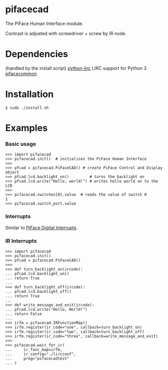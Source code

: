 pifacecad
===============

The PiFace Human Interface module.

Contrast is adjusted with screwdriver + screw by IR node.

Dependencies
============
(handled by the install script)
[python-lirc](https://github.com/tompreston/python-lirc) LIRC support for
Python 3
[pifacecommon](https://github.com/piface/pifacecommon)

Installation
============

    $ sudo ./install.sh


Examples
=======
### Basic usage

    >>> import pifacecad
    >>> pifacecad.init()  # initialises the PiFace Human Interface
    >>>
    >>> pfcad = pifacecad.PiFaceCAD() # create PiFace Control and Display object
    >>> pfcad.lcd.backlight_on()         # turns the backlight on
    >>> pfcad.lcd.write("Hello, world!") # writes hello world on to the LCD
    >>> 
    >>> pifacecad.switches[0].value  # reads the value of switch 0
    1
    >>> pifacecad.switch_port.value

### Interrupts
Similar to [PiFace Digital Interrupts](https://github.com/piface/pifacedigitalio#interrupts).

### IR Interrupts
    >>> import pifacecad
    >>> pifacecad.init()
    >>> pfcad = pifacecad.PiFaceCAD()
    >>> 
    >>> def turn_backlight_on(ircode):
    ... pfcad.lcd.backlight_on()
    ... return True
    ... 
    >>> def turn_backlight_off(ircode):
    ... pfcad.lcd.backlight_off()
    ... return True
    ...
    >>> def write_message_and_exit(ircode):
    ... pfcad.lcd.write("Hello, World!")
    ... return False
    ...
    >>> irfm = pifacecad.IRFunctionMap()
    >>> irfm.register(ir_code="one", callback=turn_backlight_on)
    >>> irfm.register(ir_code="two", callback=turn_backlight_off)
    >>> irfm.register(ir_code="three", callback=write_message_and_exit)
    >>> 
    >>> pifacecad.wait_for_ir(
    ...     ir_func_map=irfm, 
    ...     ir_config="./lircconf",
    ...     prog="pifacecadtest"
    ... )

